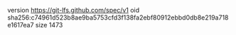 version https://git-lfs.github.com/spec/v1
oid sha256:c74961d523b8ae9ba5753cfd3f138fa2ebf80912ebbd0db8e219a718e1617ea7
size 1473
